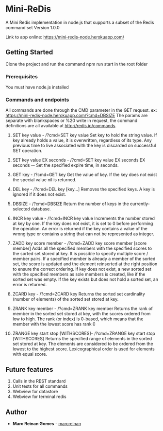 # Mini-ReDis

A Mini Redis implementation in node.js that supports a subset of the Redis command set
Version 1.0.0

Link to app online: https://mini-redis-node.herokuapp.com/


## Getting Started

Clone the project and run the command npm run start in the root folder

### Prerequisites

You must have node.js installed

### Commands and endpoints
 All commands are done through the CMD parameter in the GET request. ex: https://mini-redis-node.herokuapp.com/?cmd=DBSIZE
 The params are separate with blankspaces or %20 write in request, the command definitions are all available at http://redis.io/commands​. 
 
 1. SET​ key value - /?cmd=SET key value
  Set key to hold the string value. If key already holds a value, it is overwritten, regardless of its type. Any previous time to live associated with the key is discarded on successful SET operation.

 2. SET​ key value EX seconds - /?cmd=SET key value EX seconds
  EX seconds -- Set the specified expire time, in seconds.

 3. GET​ key - /?cmd=GET key
  Get the value of key. If the key does not exist the special value nil is returned. 

 4. DEL​ key - /?cmd=DEL key [key...]
  Removes the specified keys. A key is ignored if it does not exist.

 5. DBSIZE - /?cmd=DBSIZE 
  Return the number of keys in the currently-selected database.

 6. INCR​ key value - /?cmd=INCR key value
  Increments the number stored at key by one. If the key does not exist,
  it is set to 0 before performing the operation. An error is returned if the key contains 
  a value of the wrong type or contains a string that can not be represented as integer. 

 7. ZADD​ key score member - /?cmd=ZADD key score member [score member]
  Adds all the specified members with the specified scores to the sorted set stored at key. 
  It is possible to specify multiple score / member pairs. If a specified member is already 
  a member of the sorted set, the score is updated and the element reinserted at the right position 
  to ensure the correct ordering.
  If key does not exist, a new sorted set with the specified members as sole members is created, 
  like if the sorted set was empty. If the key exists but does not hold a sorted set, an error 
  is returned.

 8. ZCARD​ key - /?cmd=ZCARD key
  Returns the sorted set cardinality (number of elements) of the sorted set stored at key.

 9. ZRANK​ key member - /?cmd=ZRANK key member
  Returns the rank of member in the sorted set stored at key, with the scores ordered
  from low to high. The rank (or index) is 0-based, which means that the member with the
  lowest score has rank 0

 10. ZRANGE​ key start stop [WITHSCORES]- /?cmd=ZRANGE key start stop [WITHSCORES]
  Returns the specified range of elements in the sorted set stored at key. The elements 
  are considered to be ordered from the lowest to the highest score. Lexicographical order
  is used for elements with equal score.
  
## Future features
1. Calls in the REST standard
2. Unit tests for all commands
3. Webview for datastore
4. Webview for terminal redis
 
## Author

* **Marc Reinan Gomes** - [marcreinan](https://github.com/marcreinan)
